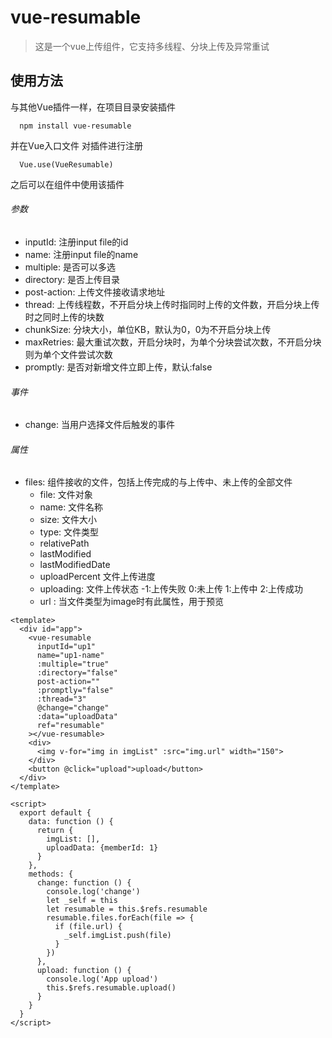 # vue-resumable

> 这是一个vue上传组件，它支持多线程、分块上传及异常重试

## 使用方法

与其他Vue插件一样，在项目目录安装插件

```
  npm install vue-resumable

```

并在Vue入口文件 对插件进行注册 


```
  Vue.use(VueResumable)
```

之后可以在组件中使用该插件

###### 参数

- inputId: 注册input file的id
- name: 注册input file的name
- multiple: 是否可以多选
- directory: 是否上传目录
- post-action: 上传文件接收请求地址
- thread: 上传线程数，不开启分块上传时指同时上传的文件数，开启分块上传时之同时上传的块数
- chunkSize: 分块大小，单位KB，默认为0，0为不开启分块上传
- maxRetries: 最大重试次数，开启分块时，为单个分块尝试次数，不开启分块则为单个文件尝试次数
- promptly: 是否对新增文件立即上传，默认:false


###### 事件

- change: 当用户选择文件后触发的事件

###### 属性

- files: 组件接收的文件，包括上传完成的与上传中、未上传的全部文件
  - file: 文件对象
  - name: 文件名称
  - size: 文件大小
  - type: 文件类型
  - relativePath
  - lastModified
  - lastModifiedDate
  - uploadPercent 文件上传进度
  - uploading:  文件上传状态 -1:上传失败 0:未上传 1:上传中 2:上传成功
  - url : 当文件类型为image时有此属性，用于预览

```
<template>
  <div id="app">
    <vue-resumable
      inputId="up1"
      name="up1-name"
      :multiple="true"
      :directory="false"
      post-action=""
      :promptly="false"
      :thread="3"
      @change="change"
      :data="uploadData"
      ref="resumable"
    ></vue-resumable>
    <div>
      <img v-for="img in imgList" :src="img.url" width="150">
    </div>
    <button @click="upload">upload</button>
  </div>
</template>

<script>
  export default {
    data: function () {
      return {
        imgList: [],
        uploadData: {memberId: 1}
      }
    },
    methods: {
      change: function () {
        console.log('change')
        let _self = this
        let resumable = this.$refs.resumable
        resumable.files.forEach(file => {
          if (file.url) {
            _self.imgList.push(file)
          }
        })
      },
      upload: function () {
        console.log('App upload')
        this.$refs.resumable.upload()
      }
    }
  }
</script>

```
